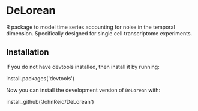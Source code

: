 DeLorean
========

R package to model time series accounting for noise in the temporal dimension.
Specifically designed for single cell transcriptome experiments.




Installation
------------

If you do not have devtools installed, then install it by running:

  install.packages('devtools')

Now you can install the development version of `DeLorean` with:

  install_github('JohnReid/DeLorean')

